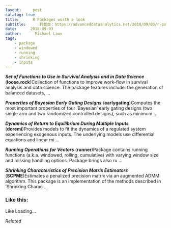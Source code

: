 ```yaml
---
layout:     post
catalog: true
title:      R Packages worth a look
subtitle:      转载自：https://advanceddataanalytics.net/2018/09/03/r-packages-worth-a-look-1262/
date:      2018-09-03
author:      Michael Laux
tags:
    - package
    - windowed
    - running
    - shrinking
    - inputs
---
```


***Set of Functions to Use in Survival Analysis and in Data Science*** (**loose.rock**)Collection of functions to improve work-flow in survival analysis and data science. The package features include: the generation of balanced datasets, …

***Properties of Bayesian Early Gating Designs*** (**earlygating**)Computes the most important properties of four ‘Bayesian’ early gating designs (two single arm and two randomized controlled designs), such as minimum …

***Dynamics of Return to Equilibrium During Multiple Inputs*** (**doremi**)Provides models to fit the dynamics of a regulated system experiencing exogenous inputs. The underlying models use differential equations and linear mi …

***Running Operations for Vectors*** (**runner**)Package contains running functions (a.k.a. windowed, rolling, cumulative) with varying window size and missing handling options. Package brings also ru …

***Shrinking Characteristics of Precision Matrix Estimators*** (**SCPME**)Estimates a penalized precision matrix via an augmented ADMM algorithm. This package is an implementation of the methods described in ‘Shrinking Charac …





### Like this:

Like Loading...


*Related*

